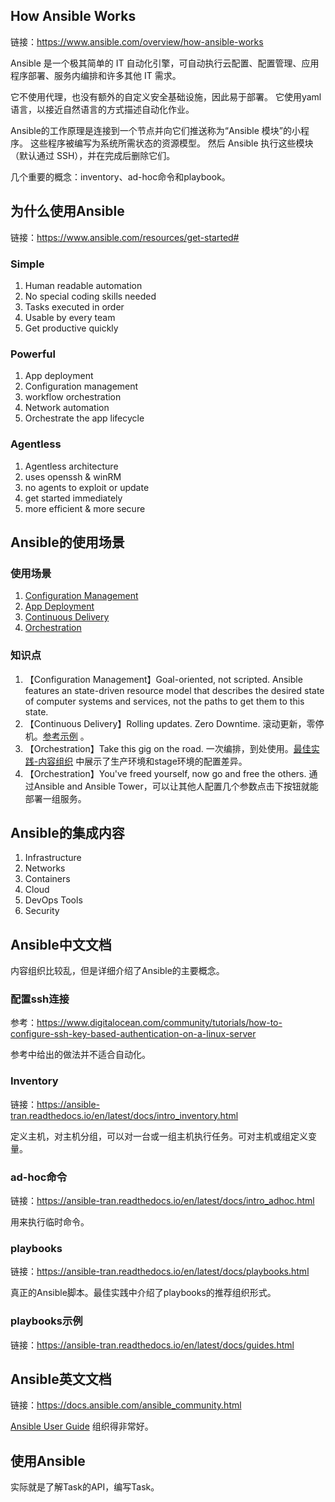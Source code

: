 ## How Ansible Works

链接：https://www.ansible.com/overview/how-ansible-works

Ansible 是一个极其简单的 IT 自动化引擎，可自动执行云配置、配置管理、应用程序部署、服务内编排和许多其他 IT 需求。

它不使用代理，也没有额外的自定义安全基础设施，因此易于部署。 它使用yaml语言，以接近自然语言的方式描述自动化作业。

Ansible的工作原理是连接到一个节点并向它们推送称为“Ansible 模块”的小程序。 这些程序被编写为系统所需状态的资源模型。
然后 Ansible 执行这些模块（默认通过 SSH），并在完成后删除它们。

几个重要的概念：inventory、ad-hoc命令和playbook。

## 为什么使用Ansible

链接：https://www.ansible.com/resources/get-started#

### Simple

1. Human readable automation
2. No special coding skills needed
3. Tasks executed in order
4. Usable by every team
5. Get productive quickly

### Powerful

1. App deployment
2. Configuration management
3. workflow orchestration
4. Network automation
5. Orchestrate the app lifecycle

### Agentless

1. Agentless architecture
2. uses openssh & winRM
3. no agents to exploit or update
4. get started immediately
5. more efficient & more secure

## Ansible的使用场景

### 使用场景

1. [Configuration Management](https://www.ansible.com/use-cases/configuration-management)
2. [App Deployment](https://www.ansible.com/use-cases/application-deployment)
3. [Continuous Delivery](https://www.ansible.com/use-cases/continuous-delivery)
4. [Orchestration](https://www.ansible.com/use-cases/orchestration)

### 知识点

1. 【Configuration Management】Goal-oriented, not scripted. Ansible features an state-driven resource model that describes 
the desired state of computer systems and services, not the paths to get them to this state. 
2. 【Continuous Delivery】Rolling updates. Zero Downtime. 滚动更新，零停机。[参考示例](https://ansible-tran.readthedocs.io/en/latest/docs/guide_rolling_upgrade.html#lamp-rolling-upgrade) 。
3. 【Orchestration】Take this gig on the road. 一次编排，到处使用。[最佳实践-内容组织](https://ansible-tran.readthedocs.io/en/latest/docs/playbooks_best_practices.html#content-organization)
中展示了生产环境和stage环境的配置差异。
4. 【Orchestration】You've freed yourself, now go and free the others. 
通过Ansible and Ansible Tower，可以让其他人配置几个参数点击下按钮就能部署一组服务。

## Ansible的集成内容

1. Infrastructure
2. Networks
3. Containers
4. Cloud
5. DevOps Tools
6. Security

## Ansible中文文档

内容组织比较乱，但是详细介绍了Ansible的主要概念。

### 配置ssh连接

参考：https://www.digitalocean.com/community/tutorials/how-to-configure-ssh-key-based-authentication-on-a-linux-server

参考中给出的做法并不适合自动化。

### Inventory

链接：https://ansible-tran.readthedocs.io/en/latest/docs/intro_inventory.html

定义主机，对主机分组，可以对一台或一组主机执行任务。可对主机或组定义变量。

### ad-hoc命令

链接：https://ansible-tran.readthedocs.io/en/latest/docs/intro_adhoc.html

用来执行临时命令。

### playbooks

链接：https://ansible-tran.readthedocs.io/en/latest/docs/playbooks.html

真正的Ansible脚本。最佳实践中介绍了playbooks的推荐组织形式。

### playbooks示例

链接：https://ansible-tran.readthedocs.io/en/latest/docs/guides.html

## Ansible英文文档

链接：https://docs.ansible.com/ansible_community.html

[Ansible User Guide](https://docs.ansible.com/ansible/latest/user_guide/index.html) 组织得非常好。

## 使用Ansible

实际就是了解Task的API，编写Task。

